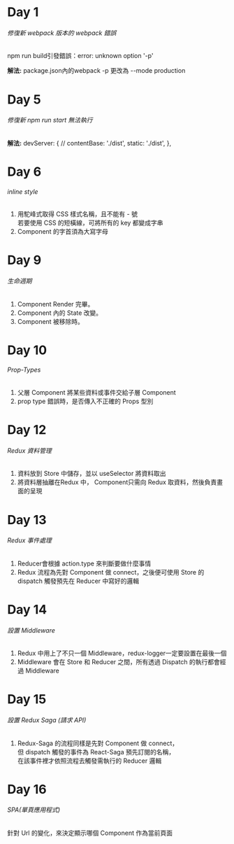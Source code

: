 
# Day 1 

###### 修復新 webpack 版本的 webpack 錯誤

npm run build引發錯誤：error: unknown option '-p'

**解法:**
package.json內的webpack -p
更改為 --mode production

# Day 5 
###### 修復新 npm run start 無法執行
**解法:**
devServer: { 
    // contentBase: './dist',
    static: './dist',
  },

# Day 6 
###### inline style

1. 用駝峰式取得 CSS 樣式名稱，且不能有 - 號<br>
若要使用 CSS 的短橫線，可將所有的 key 都變成字串<br>
2. Component 的字首須為大寫字母

# Day 9 
###### 生命週期
1. Component Render 完畢。
2. Component 內的 State 改變。
3. Component 被移除時。

# Day 10 
###### Prop-Types
1. 父層 Component 將某些資料或事件交給子層 Component<br>
2. prop type 錯誤時，是否傳入不正確的 Props 型別

# Day 12 
###### Redux 資料管理
1. 資料放到 Store 中儲存，並以 useSelector 將資料取出<br>
2. 將資料層抽離在Redux 中， Component只需向 Redux 取資料，然後負責畫面的呈現

# Day 13 
###### Redux 事件處理
1. Reducer會根據 action.type 來判斷要做什麼事情<br>
2. Redux 流程為先對 Component 做 connect，之後便可使用 Store 的 dispatch 觸發預先在 Reducer 中寫好的邏輯

# Day 14
###### 設置  Middleware
1. Redux 中用上了不只一個 Middleware，redux-logger一定要設置在最後一個<br>
2. Middleware 會在 Store 和 Reducer 之間，所有透過 Dispatch 的執行都會經過 Middleware

# Day 15
###### 設置  Redux Saga (請求 API)
1.  Redux-Saga 的流程同樣是先對 Component 做 connect，<br>
    但 dispatch 觸發的事件為 React-Saga 預先訂閱的名稱，<br> 
    在該事件裡才依照流程去觸發需執行的 Reducer 邏輯

# Day 16
###### SPA(單頁應用程式)
針對 Url 的變化，來決定顯示哪個 Component 作為當前頁面
